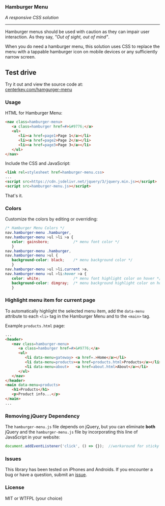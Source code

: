 ### Hamburger Menu

*A responsive CSS solution*

---

Hamburger menus should be used with caution as they can impair user interaction.  As they say, *"Out of sight, out of mind"*.

When you do need a hamburger menu, this solution uses CSS to replace the menu with a tappable hamburger icon on mobile devices or any sufficiently narrow screen.

## Test drive

Try it out and view the source code at:<br>
[centerkey.com/hamgurger-menu](http://centerkey.com/hamgurger-menu/test-site)

### Usage

HTML for Hamburger Menu:

```html
<nav class=hamburger-menu>
   <a class=hamburger href=#>&#9776;</a>
   <ul>
      <li><a href=page1>Page 1</a></li>
      <li><a href=page2>Page 2</a></li>
      <li><a href=page3>Page 3</a></li>
   </ul>
</nav>
````

Include the CSS and JavaScript:

```html
<link rel=stylesheet href=hamburger-menu.css>
...
<script src=https://cdn.jsdelivr.net/jquery/3/jquery.min.js></script>
<script src=hamburger-menu.js></script>
```

That's it.

### Colors

Customize the colors by editing or overriding:

```css
/* Hamburger Menu Colors */
nav.hamburger-menu .hamburger,
nav.hamburger-menu >ul >li >a {
   color: gainsboro;           /* menu font color */
   }
nav.hamburger-menu .hamburger,
nav.hamburger-menu >ul {
   background-color: black;    /* menu background color */
   }
nav.hamburger-menu >ul >li.current >a,
nav.hamburger-menu >ul >li:hover >a {
   color: white;               /* menu font highlight color on hover */
   background-color: dimgray;  /* menu background highlight color on hover */
   }
```

### Highlight menu item for current page

To automatically highlight the selected menu item, add the `data-menu` attribute to each `<li>` tag in the Hamburger Menu and to the `<main>` tag.

Example `products.html` page:

```html
...
<header>
   <nav class=hamburger-menu>
      <a class=hamburger href=#>&#9776;</a>
      <ul>
         <li data-menu=gateway> <a href=.>Home</a></li>
         <li data-menu=products><a href=products.html>Products</a></li>
         <li data-menu=about>   <a href=about.html>About</a></li>
      </ul>
   </nav>
</header>
<main data-menu=products>
   <h1>Products</h1>
   <p>Product info...</p>
</main>
...
```

### Removing jQuery Dependency

The `hamburger-menu.js` file depends on jQuery, but you can eliminate **both** jQuery and the `hamburger-menu.js` file by incorporating this line of JavaScript in your website:

```javascript
document.addEventListener('click', () => {});  //workaround for sticky hover on mobile
```

### Issues

This library has been tested on iPhones and Androids.  If you encounter a bug or have a question, submit an [issue](https://github.com/center-key/hamburger-menu/issues).

### License

MIT or WTFPL (your choice)
